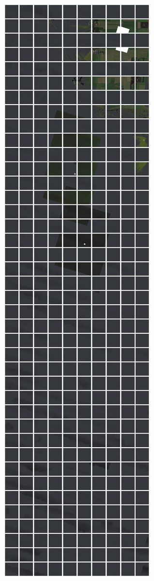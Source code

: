 <html>
<div>
<img src="https://github.com/HakkaTjakka/NL_TILE_MAP/blob/main/18/628/-1062/r.6280.-10620.png" height="44" width="44">
<img src="https://github.com/HakkaTjakka/NL_TILE_MAP/blob/main/18/628/-1062/r.6281.-10620.png" height="44" width="44">
<img src="https://github.com/HakkaTjakka/NL_TILE_MAP/blob/main/18/628/-1062/r.6282.-10620.png" height="44" width="44">
<img src="https://github.com/HakkaTjakka/NL_TILE_MAP/blob/main/18/628/-1062/r.6283.-10620.png" height="44" width="44">
<img src="https://github.com/HakkaTjakka/NL_TILE_MAP/blob/main/18/628/-1062/r.6284.-10620.png" height="44" width="44">
<img src="https://github.com/HakkaTjakka/NL_TILE_MAP/blob/main/18/628/-1062/r.6285.-10620.png" height="44" width="44">
<img src="https://github.com/HakkaTjakka/NL_TILE_MAP/blob/main/18/628/-1062/r.6286.-10620.png" height="44" width="44">
<img src="https://github.com/HakkaTjakka/NL_TILE_MAP/blob/main/18/628/-1062/r.6287.-10620.png" height="44" width="44">
<img src="https://github.com/HakkaTjakka/NL_TILE_MAP/blob/main/18/628/-1062/r.6288.-10620.png" height="44" width="44">
<img src="https://github.com/HakkaTjakka/NL_TILE_MAP/blob/main/18/628/-1062/r.6289.-10620.png" height="44" width="44">
<img src="https://github.com/HakkaTjakka/NL_TILE_MAP/blob/main/18/629/-1062/r.6290.-10620.png" height="44" width="44">
<img src="https://github.com/HakkaTjakka/NL_TILE_MAP/blob/main/18/629/-1062/r.6291.-10620.png" height="44" width="44">
<img src="https://github.com/HakkaTjakka/NL_TILE_MAP/blob/main/18/629/-1062/r.6292.-10620.png" height="44" width="44">
<img src="https://github.com/HakkaTjakka/NL_TILE_MAP/blob/main/18/629/-1062/r.6293.-10620.png" height="44" width="44">
<img src="https://github.com/HakkaTjakka/NL_TILE_MAP/blob/main/18/629/-1062/r.6294.-10620.png" height="44" width="44">
<img src="https://github.com/HakkaTjakka/NL_TILE_MAP/blob/main/18/629/-1062/r.6295.-10620.png" height="44" width="44">
<img src="https://github.com/HakkaTjakka/NL_TILE_MAP/blob/main/18/629/-1062/r.6296.-10620.png" height="44" width="44">
<img src="https://github.com/HakkaTjakka/NL_TILE_MAP/blob/main/18/629/-1062/r.6297.-10620.png" height="44" width="44">
<img src="https://github.com/HakkaTjakka/NL_TILE_MAP/blob/main/18/629/-1062/r.6298.-10620.png" height="44" width="44">
<img src="https://github.com/HakkaTjakka/NL_TILE_MAP/blob/main/18/629/-1062/r.6299.-10620.png" height="44" width="44">
<br>
<img src="https://github.com/HakkaTjakka/NL_TILE_MAP/blob/main/18/628/-1062/r.6280.-10619.png" height="44" width="44">
<img src="https://github.com/HakkaTjakka/NL_TILE_MAP/blob/main/18/628/-1062/r.6281.-10619.png" height="44" width="44">
<img src="https://github.com/HakkaTjakka/NL_TILE_MAP/blob/main/18/628/-1062/r.6282.-10619.png" height="44" width="44">
<img src="https://github.com/HakkaTjakka/NL_TILE_MAP/blob/main/18/628/-1062/r.6283.-10619.png" height="44" width="44">
<img src="https://github.com/HakkaTjakka/NL_TILE_MAP/blob/main/18/628/-1062/r.6284.-10619.png" height="44" width="44">
<img src="https://github.com/HakkaTjakka/NL_TILE_MAP/blob/main/18/628/-1062/r.6285.-10619.png" height="44" width="44">
<img src="https://github.com/HakkaTjakka/NL_TILE_MAP/blob/main/18/628/-1062/r.6286.-10619.png" height="44" width="44">
<img src="https://github.com/HakkaTjakka/NL_TILE_MAP/blob/main/18/628/-1062/r.6287.-10619.png" height="44" width="44">
<img src="https://github.com/HakkaTjakka/NL_TILE_MAP/blob/main/18/628/-1062/r.6288.-10619.png" height="44" width="44">
<img src="https://github.com/HakkaTjakka/NL_TILE_MAP/blob/main/18/628/-1062/r.6289.-10619.png" height="44" width="44">
<img src="https://github.com/HakkaTjakka/NL_TILE_MAP/blob/main/18/629/-1062/r.6290.-10619.png" height="44" width="44">
<img src="https://github.com/HakkaTjakka/NL_TILE_MAP/blob/main/18/629/-1062/r.6291.-10619.png" height="44" width="44">
<img src="https://github.com/HakkaTjakka/NL_TILE_MAP/blob/main/18/629/-1062/r.6292.-10619.png" height="44" width="44">
<img src="https://github.com/HakkaTjakka/NL_TILE_MAP/blob/main/18/629/-1062/r.6293.-10619.png" height="44" width="44">
<img src="https://github.com/HakkaTjakka/NL_TILE_MAP/blob/main/18/629/-1062/r.6294.-10619.png" height="44" width="44">
<img src="https://github.com/HakkaTjakka/NL_TILE_MAP/blob/main/18/629/-1062/r.6295.-10619.png" height="44" width="44">
<img src="https://github.com/HakkaTjakka/NL_TILE_MAP/blob/main/18/629/-1062/r.6296.-10619.png" height="44" width="44">
<img src="https://github.com/HakkaTjakka/NL_TILE_MAP/blob/main/18/629/-1062/r.6297.-10619.png" height="44" width="44">
<img src="https://github.com/HakkaTjakka/NL_TILE_MAP/blob/main/18/629/-1062/r.6298.-10619.png" height="44" width="44">
<img src="https://github.com/HakkaTjakka/NL_TILE_MAP/blob/main/18/629/-1062/r.6299.-10619.png" height="44" width="44">
<br>
<img src="https://github.com/HakkaTjakka/NL_TILE_MAP/blob/main/18/628/-1062/r.6280.-10618.png" height="44" width="44">
<img src="https://github.com/HakkaTjakka/NL_TILE_MAP/blob/main/18/628/-1062/r.6281.-10618.png" height="44" width="44">
<img src="https://github.com/HakkaTjakka/NL_TILE_MAP/blob/main/18/628/-1062/r.6282.-10618.png" height="44" width="44">
<img src="https://github.com/HakkaTjakka/NL_TILE_MAP/blob/main/18/628/-1062/r.6283.-10618.png" height="44" width="44">
<img src="https://github.com/HakkaTjakka/NL_TILE_MAP/blob/main/18/628/-1062/r.6284.-10618.png" height="44" width="44">
<img src="https://github.com/HakkaTjakka/NL_TILE_MAP/blob/main/18/628/-1062/r.6285.-10618.png" height="44" width="44">
<img src="https://github.com/HakkaTjakka/NL_TILE_MAP/blob/main/18/628/-1062/r.6286.-10618.png" height="44" width="44">
<img src="https://github.com/HakkaTjakka/NL_TILE_MAP/blob/main/18/628/-1062/r.6287.-10618.png" height="44" width="44">
<img src="https://github.com/HakkaTjakka/NL_TILE_MAP/blob/main/18/628/-1062/r.6288.-10618.png" height="44" width="44">
<img src="https://github.com/HakkaTjakka/NL_TILE_MAP/blob/main/18/628/-1062/r.6289.-10618.png" height="44" width="44">
<img src="https://github.com/HakkaTjakka/NL_TILE_MAP/blob/main/18/629/-1062/r.6290.-10618.png" height="44" width="44">
<img src="https://github.com/HakkaTjakka/NL_TILE_MAP/blob/main/18/629/-1062/r.6291.-10618.png" height="44" width="44">
<img src="https://github.com/HakkaTjakka/NL_TILE_MAP/blob/main/18/629/-1062/r.6292.-10618.png" height="44" width="44">
<img src="https://github.com/HakkaTjakka/NL_TILE_MAP/blob/main/18/629/-1062/r.6293.-10618.png" height="44" width="44">
<img src="https://github.com/HakkaTjakka/NL_TILE_MAP/blob/main/18/629/-1062/r.6294.-10618.png" height="44" width="44">
<img src="https://github.com/HakkaTjakka/NL_TILE_MAP/blob/main/18/629/-1062/r.6295.-10618.png" height="44" width="44">
<img src="https://github.com/HakkaTjakka/NL_TILE_MAP/blob/main/18/629/-1062/r.6296.-10618.png" height="44" width="44">
<img src="https://github.com/HakkaTjakka/NL_TILE_MAP/blob/main/18/629/-1062/r.6297.-10618.png" height="44" width="44">
<img src="https://github.com/HakkaTjakka/NL_TILE_MAP/blob/main/18/629/-1062/r.6298.-10618.png" height="44" width="44">
<img src="https://github.com/HakkaTjakka/NL_TILE_MAP/blob/main/18/629/-1062/r.6299.-10618.png" height="44" width="44">
<br>
<img src="https://github.com/HakkaTjakka/NL_TILE_MAP/blob/main/18/628/-1062/r.6280.-10617.png" height="44" width="44">
<img src="https://github.com/HakkaTjakka/NL_TILE_MAP/blob/main/18/628/-1062/r.6281.-10617.png" height="44" width="44">
<img src="https://github.com/HakkaTjakka/NL_TILE_MAP/blob/main/18/628/-1062/r.6282.-10617.png" height="44" width="44">
<img src="https://github.com/HakkaTjakka/NL_TILE_MAP/blob/main/18/628/-1062/r.6283.-10617.png" height="44" width="44">
<img src="https://github.com/HakkaTjakka/NL_TILE_MAP/blob/main/18/628/-1062/r.6284.-10617.png" height="44" width="44">
<img src="https://github.com/HakkaTjakka/NL_TILE_MAP/blob/main/18/628/-1062/r.6285.-10617.png" height="44" width="44">
<img src="https://github.com/HakkaTjakka/NL_TILE_MAP/blob/main/18/628/-1062/r.6286.-10617.png" height="44" width="44">
<img src="https://github.com/HakkaTjakka/NL_TILE_MAP/blob/main/18/628/-1062/r.6287.-10617.png" height="44" width="44">
<img src="https://github.com/HakkaTjakka/NL_TILE_MAP/blob/main/18/628/-1062/r.6288.-10617.png" height="44" width="44">
<img src="https://github.com/HakkaTjakka/NL_TILE_MAP/blob/main/18/628/-1062/r.6289.-10617.png" height="44" width="44">
<img src="https://github.com/HakkaTjakka/NL_TILE_MAP/blob/main/18/629/-1062/r.6290.-10617.png" height="44" width="44">
<img src="https://github.com/HakkaTjakka/NL_TILE_MAP/blob/main/18/629/-1062/r.6291.-10617.png" height="44" width="44">
<img src="https://github.com/HakkaTjakka/NL_TILE_MAP/blob/main/18/629/-1062/r.6292.-10617.png" height="44" width="44">
<img src="https://github.com/HakkaTjakka/NL_TILE_MAP/blob/main/18/629/-1062/r.6293.-10617.png" height="44" width="44">
<img src="https://github.com/HakkaTjakka/NL_TILE_MAP/blob/main/18/629/-1062/r.6294.-10617.png" height="44" width="44">
<img src="https://github.com/HakkaTjakka/NL_TILE_MAP/blob/main/18/629/-1062/r.6295.-10617.png" height="44" width="44">
<img src="https://github.com/HakkaTjakka/NL_TILE_MAP/blob/main/18/629/-1062/r.6296.-10617.png" height="44" width="44">
<img src="https://github.com/HakkaTjakka/NL_TILE_MAP/blob/main/18/629/-1062/r.6297.-10617.png" height="44" width="44">
<img src="https://github.com/HakkaTjakka/NL_TILE_MAP/blob/main/18/629/-1062/r.6298.-10617.png" height="44" width="44">
<img src="https://github.com/HakkaTjakka/NL_TILE_MAP/blob/main/18/629/-1062/r.6299.-10617.png" height="44" width="44">
<br>
<img src="https://github.com/HakkaTjakka/NL_TILE_MAP/blob/main/18/628/-1062/r.6280.-10616.png" height="44" width="44">
<img src="https://github.com/HakkaTjakka/NL_TILE_MAP/blob/main/18/628/-1062/r.6281.-10616.png" height="44" width="44">
<img src="https://github.com/HakkaTjakka/NL_TILE_MAP/blob/main/18/628/-1062/r.6282.-10616.png" height="44" width="44">
<img src="https://github.com/HakkaTjakka/NL_TILE_MAP/blob/main/18/628/-1062/r.6283.-10616.png" height="44" width="44">
<img src="https://github.com/HakkaTjakka/NL_TILE_MAP/blob/main/18/628/-1062/r.6284.-10616.png" height="44" width="44">
<img src="https://github.com/HakkaTjakka/NL_TILE_MAP/blob/main/18/628/-1062/r.6285.-10616.png" height="44" width="44">
<img src="https://github.com/HakkaTjakka/NL_TILE_MAP/blob/main/18/628/-1062/r.6286.-10616.png" height="44" width="44">
<img src="https://github.com/HakkaTjakka/NL_TILE_MAP/blob/main/18/628/-1062/r.6287.-10616.png" height="44" width="44">
<img src="https://github.com/HakkaTjakka/NL_TILE_MAP/blob/main/18/628/-1062/r.6288.-10616.png" height="44" width="44">
<img src="https://github.com/HakkaTjakka/NL_TILE_MAP/blob/main/18/628/-1062/r.6289.-10616.png" height="44" width="44">
<img src="https://github.com/HakkaTjakka/NL_TILE_MAP/blob/main/18/629/-1062/r.6290.-10616.png" height="44" width="44">
<img src="https://github.com/HakkaTjakka/NL_TILE_MAP/blob/main/18/629/-1062/r.6291.-10616.png" height="44" width="44">
<img src="https://github.com/HakkaTjakka/NL_TILE_MAP/blob/main/18/629/-1062/r.6292.-10616.png" height="44" width="44">
<img src="https://github.com/HakkaTjakka/NL_TILE_MAP/blob/main/18/629/-1062/r.6293.-10616.png" height="44" width="44">
<img src="https://github.com/HakkaTjakka/NL_TILE_MAP/blob/main/18/629/-1062/r.6294.-10616.png" height="44" width="44">
<img src="https://github.com/HakkaTjakka/NL_TILE_MAP/blob/main/18/629/-1062/r.6295.-10616.png" height="44" width="44">
<img src="https://github.com/HakkaTjakka/NL_TILE_MAP/blob/main/18/629/-1062/r.6296.-10616.png" height="44" width="44">
<img src="https://github.com/HakkaTjakka/NL_TILE_MAP/blob/main/18/629/-1062/r.6297.-10616.png" height="44" width="44">
<img src="https://github.com/HakkaTjakka/NL_TILE_MAP/blob/main/18/629/-1062/r.6298.-10616.png" height="44" width="44">
<img src="https://github.com/HakkaTjakka/NL_TILE_MAP/blob/main/18/629/-1062/r.6299.-10616.png" height="44" width="44">
<br>
<img src="https://github.com/HakkaTjakka/NL_TILE_MAP/blob/main/18/628/-1062/r.6280.-10615.png" height="44" width="44">
<img src="https://github.com/HakkaTjakka/NL_TILE_MAP/blob/main/18/628/-1062/r.6281.-10615.png" height="44" width="44">
<img src="https://github.com/HakkaTjakka/NL_TILE_MAP/blob/main/18/628/-1062/r.6282.-10615.png" height="44" width="44">
<img src="https://github.com/HakkaTjakka/NL_TILE_MAP/blob/main/18/628/-1062/r.6283.-10615.png" height="44" width="44">
<img src="https://github.com/HakkaTjakka/NL_TILE_MAP/blob/main/18/628/-1062/r.6284.-10615.png" height="44" width="44">
<img src="https://github.com/HakkaTjakka/NL_TILE_MAP/blob/main/18/628/-1062/r.6285.-10615.png" height="44" width="44">
<img src="https://github.com/HakkaTjakka/NL_TILE_MAP/blob/main/18/628/-1062/r.6286.-10615.png" height="44" width="44">
<img src="https://github.com/HakkaTjakka/NL_TILE_MAP/blob/main/18/628/-1062/r.6287.-10615.png" height="44" width="44">
<img src="https://github.com/HakkaTjakka/NL_TILE_MAP/blob/main/18/628/-1062/r.6288.-10615.png" height="44" width="44">
<img src="https://github.com/HakkaTjakka/NL_TILE_MAP/blob/main/18/628/-1062/r.6289.-10615.png" height="44" width="44">
<img src="https://github.com/HakkaTjakka/NL_TILE_MAP/blob/main/18/629/-1062/r.6290.-10615.png" height="44" width="44">
<img src="https://github.com/HakkaTjakka/NL_TILE_MAP/blob/main/18/629/-1062/r.6291.-10615.png" height="44" width="44">
<img src="https://github.com/HakkaTjakka/NL_TILE_MAP/blob/main/18/629/-1062/r.6292.-10615.png" height="44" width="44">
<img src="https://github.com/HakkaTjakka/NL_TILE_MAP/blob/main/18/629/-1062/r.6293.-10615.png" height="44" width="44">
<img src="https://github.com/HakkaTjakka/NL_TILE_MAP/blob/main/18/629/-1062/r.6294.-10615.png" height="44" width="44">
<img src="https://github.com/HakkaTjakka/NL_TILE_MAP/blob/main/18/629/-1062/r.6295.-10615.png" height="44" width="44">
<img src="https://github.com/HakkaTjakka/NL_TILE_MAP/blob/main/18/629/-1062/r.6296.-10615.png" height="44" width="44">
<img src="https://github.com/HakkaTjakka/NL_TILE_MAP/blob/main/18/629/-1062/r.6297.-10615.png" height="44" width="44">
<img src="https://github.com/HakkaTjakka/NL_TILE_MAP/blob/main/18/629/-1062/r.6298.-10615.png" height="44" width="44">
<img src="https://github.com/HakkaTjakka/NL_TILE_MAP/blob/main/18/629/-1062/r.6299.-10615.png" height="44" width="44">
<br>
<img src="https://github.com/HakkaTjakka/NL_TILE_MAP/blob/main/18/628/-1062/r.6280.-10614.png" height="44" width="44">
<img src="https://github.com/HakkaTjakka/NL_TILE_MAP/blob/main/18/628/-1062/r.6281.-10614.png" height="44" width="44">
<img src="https://github.com/HakkaTjakka/NL_TILE_MAP/blob/main/18/628/-1062/r.6282.-10614.png" height="44" width="44">
<img src="https://github.com/HakkaTjakka/NL_TILE_MAP/blob/main/18/628/-1062/r.6283.-10614.png" height="44" width="44">
<img src="https://github.com/HakkaTjakka/NL_TILE_MAP/blob/main/18/628/-1062/r.6284.-10614.png" height="44" width="44">
<img src="https://github.com/HakkaTjakka/NL_TILE_MAP/blob/main/18/628/-1062/r.6285.-10614.png" height="44" width="44">
<img src="https://github.com/HakkaTjakka/NL_TILE_MAP/blob/main/18/628/-1062/r.6286.-10614.png" height="44" width="44">
<img src="https://github.com/HakkaTjakka/NL_TILE_MAP/blob/main/18/628/-1062/r.6287.-10614.png" height="44" width="44">
<img src="https://github.com/HakkaTjakka/NL_TILE_MAP/blob/main/18/628/-1062/r.6288.-10614.png" height="44" width="44">
<img src="https://github.com/HakkaTjakka/NL_TILE_MAP/blob/main/18/628/-1062/r.6289.-10614.png" height="44" width="44">
<img src="https://github.com/HakkaTjakka/NL_TILE_MAP/blob/main/18/629/-1062/r.6290.-10614.png" height="44" width="44">
<img src="https://github.com/HakkaTjakka/NL_TILE_MAP/blob/main/18/629/-1062/r.6291.-10614.png" height="44" width="44">
<img src="https://github.com/HakkaTjakka/NL_TILE_MAP/blob/main/18/629/-1062/r.6292.-10614.png" height="44" width="44">
<img src="https://github.com/HakkaTjakka/NL_TILE_MAP/blob/main/18/629/-1062/r.6293.-10614.png" height="44" width="44">
<img src="https://github.com/HakkaTjakka/NL_TILE_MAP/blob/main/18/629/-1062/r.6294.-10614.png" height="44" width="44">
<img src="https://github.com/HakkaTjakka/NL_TILE_MAP/blob/main/18/629/-1062/r.6295.-10614.png" height="44" width="44">
<img src="https://github.com/HakkaTjakka/NL_TILE_MAP/blob/main/18/629/-1062/r.6296.-10614.png" height="44" width="44">
<img src="https://github.com/HakkaTjakka/NL_TILE_MAP/blob/main/18/629/-1062/r.6297.-10614.png" height="44" width="44">
<img src="https://github.com/HakkaTjakka/NL_TILE_MAP/blob/main/18/629/-1062/r.6298.-10614.png" height="44" width="44">
<img src="https://github.com/HakkaTjakka/NL_TILE_MAP/blob/main/18/629/-1062/r.6299.-10614.png" height="44" width="44">
<br>
<img src="https://github.com/HakkaTjakka/NL_TILE_MAP/blob/main/18/628/-1062/r.6280.-10613.png" height="44" width="44">
<img src="https://github.com/HakkaTjakka/NL_TILE_MAP/blob/main/18/628/-1062/r.6281.-10613.png" height="44" width="44">
<img src="https://github.com/HakkaTjakka/NL_TILE_MAP/blob/main/18/628/-1062/r.6282.-10613.png" height="44" width="44">
<img src="https://github.com/HakkaTjakka/NL_TILE_MAP/blob/main/18/628/-1062/r.6283.-10613.png" height="44" width="44">
<img src="https://github.com/HakkaTjakka/NL_TILE_MAP/blob/main/18/628/-1062/r.6284.-10613.png" height="44" width="44">
<img src="https://github.com/HakkaTjakka/NL_TILE_MAP/blob/main/18/628/-1062/r.6285.-10613.png" height="44" width="44">
<img src="https://github.com/HakkaTjakka/NL_TILE_MAP/blob/main/18/628/-1062/r.6286.-10613.png" height="44" width="44">
<img src="https://github.com/HakkaTjakka/NL_TILE_MAP/blob/main/18/628/-1062/r.6287.-10613.png" height="44" width="44">
<img src="https://github.com/HakkaTjakka/NL_TILE_MAP/blob/main/18/628/-1062/r.6288.-10613.png" height="44" width="44">
<img src="https://github.com/HakkaTjakka/NL_TILE_MAP/blob/main/18/628/-1062/r.6289.-10613.png" height="44" width="44">
<img src="https://github.com/HakkaTjakka/NL_TILE_MAP/blob/main/18/629/-1062/r.6290.-10613.png" height="44" width="44">
<img src="https://github.com/HakkaTjakka/NL_TILE_MAP/blob/main/18/629/-1062/r.6291.-10613.png" height="44" width="44">
<img src="https://github.com/HakkaTjakka/NL_TILE_MAP/blob/main/18/629/-1062/r.6292.-10613.png" height="44" width="44">
<img src="https://github.com/HakkaTjakka/NL_TILE_MAP/blob/main/18/629/-1062/r.6293.-10613.png" height="44" width="44">
<img src="https://github.com/HakkaTjakka/NL_TILE_MAP/blob/main/18/629/-1062/r.6294.-10613.png" height="44" width="44">
<img src="https://github.com/HakkaTjakka/NL_TILE_MAP/blob/main/18/629/-1062/r.6295.-10613.png" height="44" width="44">
<img src="https://github.com/HakkaTjakka/NL_TILE_MAP/blob/main/18/629/-1062/r.6296.-10613.png" height="44" width="44">
<img src="https://github.com/HakkaTjakka/NL_TILE_MAP/blob/main/18/629/-1062/r.6297.-10613.png" height="44" width="44">
<img src="https://github.com/HakkaTjakka/NL_TILE_MAP/blob/main/18/629/-1062/r.6298.-10613.png" height="44" width="44">
<img src="https://github.com/HakkaTjakka/NL_TILE_MAP/blob/main/18/629/-1062/r.6299.-10613.png" height="44" width="44">
<br>
<img src="https://github.com/HakkaTjakka/NL_TILE_MAP/blob/main/18/628/-1062/r.6280.-10612.png" height="44" width="44">
<img src="https://github.com/HakkaTjakka/NL_TILE_MAP/blob/main/18/628/-1062/r.6281.-10612.png" height="44" width="44">
<img src="https://github.com/HakkaTjakka/NL_TILE_MAP/blob/main/18/628/-1062/r.6282.-10612.png" height="44" width="44">
<img src="https://github.com/HakkaTjakka/NL_TILE_MAP/blob/main/18/628/-1062/r.6283.-10612.png" height="44" width="44">
<img src="https://github.com/HakkaTjakka/NL_TILE_MAP/blob/main/18/628/-1062/r.6284.-10612.png" height="44" width="44">
<img src="https://github.com/HakkaTjakka/NL_TILE_MAP/blob/main/18/628/-1062/r.6285.-10612.png" height="44" width="44">
<img src="https://github.com/HakkaTjakka/NL_TILE_MAP/blob/main/18/628/-1062/r.6286.-10612.png" height="44" width="44">
<img src="https://github.com/HakkaTjakka/NL_TILE_MAP/blob/main/18/628/-1062/r.6287.-10612.png" height="44" width="44">
<img src="https://github.com/HakkaTjakka/NL_TILE_MAP/blob/main/18/628/-1062/r.6288.-10612.png" height="44" width="44">
<img src="https://github.com/HakkaTjakka/NL_TILE_MAP/blob/main/18/628/-1062/r.6289.-10612.png" height="44" width="44">
<img src="https://github.com/HakkaTjakka/NL_TILE_MAP/blob/main/18/629/-1062/r.6290.-10612.png" height="44" width="44">
<img src="https://github.com/HakkaTjakka/NL_TILE_MAP/blob/main/18/629/-1062/r.6291.-10612.png" height="44" width="44">
<img src="https://github.com/HakkaTjakka/NL_TILE_MAP/blob/main/18/629/-1062/r.6292.-10612.png" height="44" width="44">
<img src="https://github.com/HakkaTjakka/NL_TILE_MAP/blob/main/18/629/-1062/r.6293.-10612.png" height="44" width="44">
<img src="https://github.com/HakkaTjakka/NL_TILE_MAP/blob/main/18/629/-1062/r.6294.-10612.png" height="44" width="44">
<img src="https://github.com/HakkaTjakka/NL_TILE_MAP/blob/main/18/629/-1062/r.6295.-10612.png" height="44" width="44">
<img src="https://github.com/HakkaTjakka/NL_TILE_MAP/blob/main/18/629/-1062/r.6296.-10612.png" height="44" width="44">
<img src="https://github.com/HakkaTjakka/NL_TILE_MAP/blob/main/18/629/-1062/r.6297.-10612.png" height="44" width="44">
<img src="https://github.com/HakkaTjakka/NL_TILE_MAP/blob/main/18/629/-1062/r.6298.-10612.png" height="44" width="44">
<img src="https://github.com/HakkaTjakka/NL_TILE_MAP/blob/main/18/629/-1062/r.6299.-10612.png" height="44" width="44">
<br>
<img src="https://github.com/HakkaTjakka/NL_TILE_MAP/blob/main/18/628/-1062/r.6280.-10611.png" height="44" width="44">
<img src="https://github.com/HakkaTjakka/NL_TILE_MAP/blob/main/18/628/-1062/r.6281.-10611.png" height="44" width="44">
<img src="https://github.com/HakkaTjakka/NL_TILE_MAP/blob/main/18/628/-1062/r.6282.-10611.png" height="44" width="44">
<img src="https://github.com/HakkaTjakka/NL_TILE_MAP/blob/main/18/628/-1062/r.6283.-10611.png" height="44" width="44">
<img src="https://github.com/HakkaTjakka/NL_TILE_MAP/blob/main/18/628/-1062/r.6284.-10611.png" height="44" width="44">
<img src="https://github.com/HakkaTjakka/NL_TILE_MAP/blob/main/18/628/-1062/r.6285.-10611.png" height="44" width="44">
<img src="https://github.com/HakkaTjakka/NL_TILE_MAP/blob/main/18/628/-1062/r.6286.-10611.png" height="44" width="44">
<img src="https://github.com/HakkaTjakka/NL_TILE_MAP/blob/main/18/628/-1062/r.6287.-10611.png" height="44" width="44">
<img src="https://github.com/HakkaTjakka/NL_TILE_MAP/blob/main/18/628/-1062/r.6288.-10611.png" height="44" width="44">
<img src="https://github.com/HakkaTjakka/NL_TILE_MAP/blob/main/18/628/-1062/r.6289.-10611.png" height="44" width="44">
<img src="https://github.com/HakkaTjakka/NL_TILE_MAP/blob/main/18/629/-1062/r.6290.-10611.png" height="44" width="44">
<img src="https://github.com/HakkaTjakka/NL_TILE_MAP/blob/main/18/629/-1062/r.6291.-10611.png" height="44" width="44">
<img src="https://github.com/HakkaTjakka/NL_TILE_MAP/blob/main/18/629/-1062/r.6292.-10611.png" height="44" width="44">
<img src="https://github.com/HakkaTjakka/NL_TILE_MAP/blob/main/18/629/-1062/r.6293.-10611.png" height="44" width="44">
<img src="https://github.com/HakkaTjakka/NL_TILE_MAP/blob/main/18/629/-1062/r.6294.-10611.png" height="44" width="44">
<img src="https://github.com/HakkaTjakka/NL_TILE_MAP/blob/main/18/629/-1062/r.6295.-10611.png" height="44" width="44">
<img src="https://github.com/HakkaTjakka/NL_TILE_MAP/blob/main/18/629/-1062/r.6296.-10611.png" height="44" width="44">
<img src="https://github.com/HakkaTjakka/NL_TILE_MAP/blob/main/18/629/-1062/r.6297.-10611.png" height="44" width="44">
<img src="https://github.com/HakkaTjakka/NL_TILE_MAP/blob/main/18/629/-1062/r.6298.-10611.png" height="44" width="44">
<img src="https://github.com/HakkaTjakka/NL_TILE_MAP/blob/main/18/629/-1062/r.6299.-10611.png" height="44" width="44">
<br>
<img src="https://github.com/HakkaTjakka/NL_TILE_MAP/blob/main/18/628/-1061/r.6280.-10610.png" height="44" width="44">
<img src="https://github.com/HakkaTjakka/NL_TILE_MAP/blob/main/18/628/-1061/r.6281.-10610.png" height="44" width="44">
<img src="https://github.com/HakkaTjakka/NL_TILE_MAP/blob/main/18/628/-1061/r.6282.-10610.png" height="44" width="44">
<img src="https://github.com/HakkaTjakka/NL_TILE_MAP/blob/main/18/628/-1061/r.6283.-10610.png" height="44" width="44">
<img src="https://github.com/HakkaTjakka/NL_TILE_MAP/blob/main/18/628/-1061/r.6284.-10610.png" height="44" width="44">
<img src="https://github.com/HakkaTjakka/NL_TILE_MAP/blob/main/18/628/-1061/r.6285.-10610.png" height="44" width="44">
<img src="https://github.com/HakkaTjakka/NL_TILE_MAP/blob/main/18/628/-1061/r.6286.-10610.png" height="44" width="44">
<img src="https://github.com/HakkaTjakka/NL_TILE_MAP/blob/main/18/628/-1061/r.6287.-10610.png" height="44" width="44">
<img src="https://github.com/HakkaTjakka/NL_TILE_MAP/blob/main/18/628/-1061/r.6288.-10610.png" height="44" width="44">
<img src="https://github.com/HakkaTjakka/NL_TILE_MAP/blob/main/18/628/-1061/r.6289.-10610.png" height="44" width="44">
<img src="https://github.com/HakkaTjakka/NL_TILE_MAP/blob/main/18/629/-1061/r.6290.-10610.png" height="44" width="44">
<img src="https://github.com/HakkaTjakka/NL_TILE_MAP/blob/main/18/629/-1061/r.6291.-10610.png" height="44" width="44">
<img src="https://github.com/HakkaTjakka/NL_TILE_MAP/blob/main/18/629/-1061/r.6292.-10610.png" height="44" width="44">
<img src="https://github.com/HakkaTjakka/NL_TILE_MAP/blob/main/18/629/-1061/r.6293.-10610.png" height="44" width="44">
<img src="https://github.com/HakkaTjakka/NL_TILE_MAP/blob/main/18/629/-1061/r.6294.-10610.png" height="44" width="44">
<img src="https://github.com/HakkaTjakka/NL_TILE_MAP/blob/main/18/629/-1061/r.6295.-10610.png" height="44" width="44">
<img src="https://github.com/HakkaTjakka/NL_TILE_MAP/blob/main/18/629/-1061/r.6296.-10610.png" height="44" width="44">
<img src="https://github.com/HakkaTjakka/NL_TILE_MAP/blob/main/18/629/-1061/r.6297.-10610.png" height="44" width="44">
<img src="https://github.com/HakkaTjakka/NL_TILE_MAP/blob/main/18/629/-1061/r.6298.-10610.png" height="44" width="44">
<img src="https://github.com/HakkaTjakka/NL_TILE_MAP/blob/main/18/629/-1061/r.6299.-10610.png" height="44" width="44">
<br>
<img src="https://github.com/HakkaTjakka/NL_TILE_MAP/blob/main/18/628/-1061/r.6280.-10609.png" height="44" width="44">
<img src="https://github.com/HakkaTjakka/NL_TILE_MAP/blob/main/18/628/-1061/r.6281.-10609.png" height="44" width="44">
<img src="https://github.com/HakkaTjakka/NL_TILE_MAP/blob/main/18/628/-1061/r.6282.-10609.png" height="44" width="44">
<img src="https://github.com/HakkaTjakka/NL_TILE_MAP/blob/main/18/628/-1061/r.6283.-10609.png" height="44" width="44">
<img src="https://github.com/HakkaTjakka/NL_TILE_MAP/blob/main/18/628/-1061/r.6284.-10609.png" height="44" width="44">
<img src="https://github.com/HakkaTjakka/NL_TILE_MAP/blob/main/18/628/-1061/r.6285.-10609.png" height="44" width="44">
<img src="https://github.com/HakkaTjakka/NL_TILE_MAP/blob/main/18/628/-1061/r.6286.-10609.png" height="44" width="44">
<img src="https://github.com/HakkaTjakka/NL_TILE_MAP/blob/main/18/628/-1061/r.6287.-10609.png" height="44" width="44">
<img src="https://github.com/HakkaTjakka/NL_TILE_MAP/blob/main/18/628/-1061/r.6288.-10609.png" height="44" width="44">
<img src="https://github.com/HakkaTjakka/NL_TILE_MAP/blob/main/18/628/-1061/r.6289.-10609.png" height="44" width="44">
<img src="https://github.com/HakkaTjakka/NL_TILE_MAP/blob/main/18/629/-1061/r.6290.-10609.png" height="44" width="44">
<img src="https://github.com/HakkaTjakka/NL_TILE_MAP/blob/main/18/629/-1061/r.6291.-10609.png" height="44" width="44">
<img src="https://github.com/HakkaTjakka/NL_TILE_MAP/blob/main/18/629/-1061/r.6292.-10609.png" height="44" width="44">
<img src="https://github.com/HakkaTjakka/NL_TILE_MAP/blob/main/18/629/-1061/r.6293.-10609.png" height="44" width="44">
<img src="https://github.com/HakkaTjakka/NL_TILE_MAP/blob/main/18/629/-1061/r.6294.-10609.png" height="44" width="44">
<img src="https://github.com/HakkaTjakka/NL_TILE_MAP/blob/main/18/629/-1061/r.6295.-10609.png" height="44" width="44">
<img src="https://github.com/HakkaTjakka/NL_TILE_MAP/blob/main/18/629/-1061/r.6296.-10609.png" height="44" width="44">
<img src="https://github.com/HakkaTjakka/NL_TILE_MAP/blob/main/18/629/-1061/r.6297.-10609.png" height="44" width="44">
<img src="https://github.com/HakkaTjakka/NL_TILE_MAP/blob/main/18/629/-1061/r.6298.-10609.png" height="44" width="44">
<img src="https://github.com/HakkaTjakka/NL_TILE_MAP/blob/main/18/629/-1061/r.6299.-10609.png" height="44" width="44">
<br>
<img src="https://github.com/HakkaTjakka/NL_TILE_MAP/blob/main/18/628/-1061/r.6280.-10608.png" height="44" width="44">
<img src="https://github.com/HakkaTjakka/NL_TILE_MAP/blob/main/18/628/-1061/r.6281.-10608.png" height="44" width="44">
<img src="https://github.com/HakkaTjakka/NL_TILE_MAP/blob/main/18/628/-1061/r.6282.-10608.png" height="44" width="44">
<img src="https://github.com/HakkaTjakka/NL_TILE_MAP/blob/main/18/628/-1061/r.6283.-10608.png" height="44" width="44">
<img src="https://github.com/HakkaTjakka/NL_TILE_MAP/blob/main/18/628/-1061/r.6284.-10608.png" height="44" width="44">
<img src="https://github.com/HakkaTjakka/NL_TILE_MAP/blob/main/18/628/-1061/r.6285.-10608.png" height="44" width="44">
<img src="https://github.com/HakkaTjakka/NL_TILE_MAP/blob/main/18/628/-1061/r.6286.-10608.png" height="44" width="44">
<img src="https://github.com/HakkaTjakka/NL_TILE_MAP/blob/main/18/628/-1061/r.6287.-10608.png" height="44" width="44">
<img src="https://github.com/HakkaTjakka/NL_TILE_MAP/blob/main/18/628/-1061/r.6288.-10608.png" height="44" width="44">
<img src="https://github.com/HakkaTjakka/NL_TILE_MAP/blob/main/18/628/-1061/r.6289.-10608.png" height="44" width="44">
<img src="https://github.com/HakkaTjakka/NL_TILE_MAP/blob/main/18/629/-1061/r.6290.-10608.png" height="44" width="44">
<img src="https://github.com/HakkaTjakka/NL_TILE_MAP/blob/main/18/629/-1061/r.6291.-10608.png" height="44" width="44">
<img src="https://github.com/HakkaTjakka/NL_TILE_MAP/blob/main/18/629/-1061/r.6292.-10608.png" height="44" width="44">
<img src="https://github.com/HakkaTjakka/NL_TILE_MAP/blob/main/18/629/-1061/r.6293.-10608.png" height="44" width="44">
<img src="https://github.com/HakkaTjakka/NL_TILE_MAP/blob/main/18/629/-1061/r.6294.-10608.png" height="44" width="44">
<img src="https://github.com/HakkaTjakka/NL_TILE_MAP/blob/main/18/629/-1061/r.6295.-10608.png" height="44" width="44">
<img src="https://github.com/HakkaTjakka/NL_TILE_MAP/blob/main/18/629/-1061/r.6296.-10608.png" height="44" width="44">
<img src="https://github.com/HakkaTjakka/NL_TILE_MAP/blob/main/18/629/-1061/r.6297.-10608.png" height="44" width="44">
<img src="https://github.com/HakkaTjakka/NL_TILE_MAP/blob/main/18/629/-1061/r.6298.-10608.png" height="44" width="44">
<img src="https://github.com/HakkaTjakka/NL_TILE_MAP/blob/main/18/629/-1061/r.6299.-10608.png" height="44" width="44">
<br>
<img src="https://github.com/HakkaTjakka/NL_TILE_MAP/blob/main/18/628/-1061/r.6280.-10607.png" height="44" width="44">
<img src="https://github.com/HakkaTjakka/NL_TILE_MAP/blob/main/18/628/-1061/r.6281.-10607.png" height="44" width="44">
<img src="https://github.com/HakkaTjakka/NL_TILE_MAP/blob/main/18/628/-1061/r.6282.-10607.png" height="44" width="44">
<img src="https://github.com/HakkaTjakka/NL_TILE_MAP/blob/main/18/628/-1061/r.6283.-10607.png" height="44" width="44">
<img src="https://github.com/HakkaTjakka/NL_TILE_MAP/blob/main/18/628/-1061/r.6284.-10607.png" height="44" width="44">
<img src="https://github.com/HakkaTjakka/NL_TILE_MAP/blob/main/18/628/-1061/r.6285.-10607.png" height="44" width="44">
<img src="https://github.com/HakkaTjakka/NL_TILE_MAP/blob/main/18/628/-1061/r.6286.-10607.png" height="44" width="44">
<img src="https://github.com/HakkaTjakka/NL_TILE_MAP/blob/main/18/628/-1061/r.6287.-10607.png" height="44" width="44">
<img src="https://github.com/HakkaTjakka/NL_TILE_MAP/blob/main/18/628/-1061/r.6288.-10607.png" height="44" width="44">
<img src="https://github.com/HakkaTjakka/NL_TILE_MAP/blob/main/18/628/-1061/r.6289.-10607.png" height="44" width="44">
<img src="https://github.com/HakkaTjakka/NL_TILE_MAP/blob/main/18/629/-1061/r.6290.-10607.png" height="44" width="44">
<img src="https://github.com/HakkaTjakka/NL_TILE_MAP/blob/main/18/629/-1061/r.6291.-10607.png" height="44" width="44">
<img src="https://github.com/HakkaTjakka/NL_TILE_MAP/blob/main/18/629/-1061/r.6292.-10607.png" height="44" width="44">
<img src="https://github.com/HakkaTjakka/NL_TILE_MAP/blob/main/18/629/-1061/r.6293.-10607.png" height="44" width="44">
<img src="https://github.com/HakkaTjakka/NL_TILE_MAP/blob/main/18/629/-1061/r.6294.-10607.png" height="44" width="44">
<img src="https://github.com/HakkaTjakka/NL_TILE_MAP/blob/main/18/629/-1061/r.6295.-10607.png" height="44" width="44">
<img src="https://github.com/HakkaTjakka/NL_TILE_MAP/blob/main/18/629/-1061/r.6296.-10607.png" height="44" width="44">
<img src="https://github.com/HakkaTjakka/NL_TILE_MAP/blob/main/18/629/-1061/r.6297.-10607.png" height="44" width="44">
<img src="https://github.com/HakkaTjakka/NL_TILE_MAP/blob/main/18/629/-1061/r.6298.-10607.png" height="44" width="44">
<img src="https://github.com/HakkaTjakka/NL_TILE_MAP/blob/main/18/629/-1061/r.6299.-10607.png" height="44" width="44">
<br>
<img src="https://github.com/HakkaTjakka/NL_TILE_MAP/blob/main/18/628/-1061/r.6280.-10606.png" height="44" width="44">
<img src="https://github.com/HakkaTjakka/NL_TILE_MAP/blob/main/18/628/-1061/r.6281.-10606.png" height="44" width="44">
<img src="https://github.com/HakkaTjakka/NL_TILE_MAP/blob/main/18/628/-1061/r.6282.-10606.png" height="44" width="44">
<img src="https://github.com/HakkaTjakka/NL_TILE_MAP/blob/main/18/628/-1061/r.6283.-10606.png" height="44" width="44">
<img src="https://github.com/HakkaTjakka/NL_TILE_MAP/blob/main/18/628/-1061/r.6284.-10606.png" height="44" width="44">
<img src="https://github.com/HakkaTjakka/NL_TILE_MAP/blob/main/18/628/-1061/r.6285.-10606.png" height="44" width="44">
<img src="https://github.com/HakkaTjakka/NL_TILE_MAP/blob/main/18/628/-1061/r.6286.-10606.png" height="44" width="44">
<img src="https://github.com/HakkaTjakka/NL_TILE_MAP/blob/main/18/628/-1061/r.6287.-10606.png" height="44" width="44">
<img src="https://github.com/HakkaTjakka/NL_TILE_MAP/blob/main/18/628/-1061/r.6288.-10606.png" height="44" width="44">
<img src="https://github.com/HakkaTjakka/NL_TILE_MAP/blob/main/18/628/-1061/r.6289.-10606.png" height="44" width="44">
<img src="https://github.com/HakkaTjakka/NL_TILE_MAP/blob/main/18/629/-1061/r.6290.-10606.png" height="44" width="44">
<img src="https://github.com/HakkaTjakka/NL_TILE_MAP/blob/main/18/629/-1061/r.6291.-10606.png" height="44" width="44">
<img src="https://github.com/HakkaTjakka/NL_TILE_MAP/blob/main/18/629/-1061/r.6292.-10606.png" height="44" width="44">
<img src="https://github.com/HakkaTjakka/NL_TILE_MAP/blob/main/18/629/-1061/r.6293.-10606.png" height="44" width="44">
<img src="https://github.com/HakkaTjakka/NL_TILE_MAP/blob/main/18/629/-1061/r.6294.-10606.png" height="44" width="44">
<img src="https://github.com/HakkaTjakka/NL_TILE_MAP/blob/main/18/629/-1061/r.6295.-10606.png" height="44" width="44">
<img src="https://github.com/HakkaTjakka/NL_TILE_MAP/blob/main/18/629/-1061/r.6296.-10606.png" height="44" width="44">
<img src="https://github.com/HakkaTjakka/NL_TILE_MAP/blob/main/18/629/-1061/r.6297.-10606.png" height="44" width="44">
<img src="https://github.com/HakkaTjakka/NL_TILE_MAP/blob/main/18/629/-1061/r.6298.-10606.png" height="44" width="44">
<img src="https://github.com/HakkaTjakka/NL_TILE_MAP/blob/main/18/629/-1061/r.6299.-10606.png" height="44" width="44">
<br>
<img src="https://github.com/HakkaTjakka/NL_TILE_MAP/blob/main/18/628/-1061/r.6280.-10605.png" height="44" width="44">
<img src="https://github.com/HakkaTjakka/NL_TILE_MAP/blob/main/18/628/-1061/r.6281.-10605.png" height="44" width="44">
<img src="https://github.com/HakkaTjakka/NL_TILE_MAP/blob/main/18/628/-1061/r.6282.-10605.png" height="44" width="44">
<img src="https://github.com/HakkaTjakka/NL_TILE_MAP/blob/main/18/628/-1061/r.6283.-10605.png" height="44" width="44">
<img src="https://github.com/HakkaTjakka/NL_TILE_MAP/blob/main/18/628/-1061/r.6284.-10605.png" height="44" width="44">
<img src="https://github.com/HakkaTjakka/NL_TILE_MAP/blob/main/18/628/-1061/r.6285.-10605.png" height="44" width="44">
<img src="https://github.com/HakkaTjakka/NL_TILE_MAP/blob/main/18/628/-1061/r.6286.-10605.png" height="44" width="44">
<img src="https://github.com/HakkaTjakka/NL_TILE_MAP/blob/main/18/628/-1061/r.6287.-10605.png" height="44" width="44">
<img src="https://github.com/HakkaTjakka/NL_TILE_MAP/blob/main/18/628/-1061/r.6288.-10605.png" height="44" width="44">
<img src="https://github.com/HakkaTjakka/NL_TILE_MAP/blob/main/18/628/-1061/r.6289.-10605.png" height="44" width="44">
<img src="https://github.com/HakkaTjakka/NL_TILE_MAP/blob/main/18/629/-1061/r.6290.-10605.png" height="44" width="44">
<img src="https://github.com/HakkaTjakka/NL_TILE_MAP/blob/main/18/629/-1061/r.6291.-10605.png" height="44" width="44">
<img src="https://github.com/HakkaTjakka/NL_TILE_MAP/blob/main/18/629/-1061/r.6292.-10605.png" height="44" width="44">
<img src="https://github.com/HakkaTjakka/NL_TILE_MAP/blob/main/18/629/-1061/r.6293.-10605.png" height="44" width="44">
<img src="https://github.com/HakkaTjakka/NL_TILE_MAP/blob/main/18/629/-1061/r.6294.-10605.png" height="44" width="44">
<img src="https://github.com/HakkaTjakka/NL_TILE_MAP/blob/main/18/629/-1061/r.6295.-10605.png" height="44" width="44">
<img src="https://github.com/HakkaTjakka/NL_TILE_MAP/blob/main/18/629/-1061/r.6296.-10605.png" height="44" width="44">
<img src="https://github.com/HakkaTjakka/NL_TILE_MAP/blob/main/18/629/-1061/r.6297.-10605.png" height="44" width="44">
<img src="https://github.com/HakkaTjakka/NL_TILE_MAP/blob/main/18/629/-1061/r.6298.-10605.png" height="44" width="44">
<img src="https://github.com/HakkaTjakka/NL_TILE_MAP/blob/main/18/629/-1061/r.6299.-10605.png" height="44" width="44">
<br>
<img src="https://github.com/HakkaTjakka/NL_TILE_MAP/blob/main/18/628/-1061/r.6280.-10604.png" height="44" width="44">
<img src="https://github.com/HakkaTjakka/NL_TILE_MAP/blob/main/18/628/-1061/r.6281.-10604.png" height="44" width="44">
<img src="https://github.com/HakkaTjakka/NL_TILE_MAP/blob/main/18/628/-1061/r.6282.-10604.png" height="44" width="44">
<img src="https://github.com/HakkaTjakka/NL_TILE_MAP/blob/main/18/628/-1061/r.6283.-10604.png" height="44" width="44">
<img src="https://github.com/HakkaTjakka/NL_TILE_MAP/blob/main/18/628/-1061/r.6284.-10604.png" height="44" width="44">
<img src="https://github.com/HakkaTjakka/NL_TILE_MAP/blob/main/18/628/-1061/r.6285.-10604.png" height="44" width="44">
<img src="https://github.com/HakkaTjakka/NL_TILE_MAP/blob/main/18/628/-1061/r.6286.-10604.png" height="44" width="44">
<img src="https://github.com/HakkaTjakka/NL_TILE_MAP/blob/main/18/628/-1061/r.6287.-10604.png" height="44" width="44">
<img src="https://github.com/HakkaTjakka/NL_TILE_MAP/blob/main/18/628/-1061/r.6288.-10604.png" height="44" width="44">
<img src="https://github.com/HakkaTjakka/NL_TILE_MAP/blob/main/18/628/-1061/r.6289.-10604.png" height="44" width="44">
<img src="https://github.com/HakkaTjakka/NL_TILE_MAP/blob/main/18/629/-1061/r.6290.-10604.png" height="44" width="44">
<img src="https://github.com/HakkaTjakka/NL_TILE_MAP/blob/main/18/629/-1061/r.6291.-10604.png" height="44" width="44">
<img src="https://github.com/HakkaTjakka/NL_TILE_MAP/blob/main/18/629/-1061/r.6292.-10604.png" height="44" width="44">
<img src="https://github.com/HakkaTjakka/NL_TILE_MAP/blob/main/18/629/-1061/r.6293.-10604.png" height="44" width="44">
<img src="https://github.com/HakkaTjakka/NL_TILE_MAP/blob/main/18/629/-1061/r.6294.-10604.png" height="44" width="44">
<img src="https://github.com/HakkaTjakka/NL_TILE_MAP/blob/main/18/629/-1061/r.6295.-10604.png" height="44" width="44">
<img src="https://github.com/HakkaTjakka/NL_TILE_MAP/blob/main/18/629/-1061/r.6296.-10604.png" height="44" width="44">
<img src="https://github.com/HakkaTjakka/NL_TILE_MAP/blob/main/18/629/-1061/r.6297.-10604.png" height="44" width="44">
<img src="https://github.com/HakkaTjakka/NL_TILE_MAP/blob/main/18/629/-1061/r.6298.-10604.png" height="44" width="44">
<img src="https://github.com/HakkaTjakka/NL_TILE_MAP/blob/main/18/629/-1061/r.6299.-10604.png" height="44" width="44">
<br>
<img src="https://github.com/HakkaTjakka/NL_TILE_MAP/blob/main/18/628/-1061/r.6280.-10603.png" height="44" width="44">
<img src="https://github.com/HakkaTjakka/NL_TILE_MAP/blob/main/18/628/-1061/r.6281.-10603.png" height="44" width="44">
<img src="https://github.com/HakkaTjakka/NL_TILE_MAP/blob/main/18/628/-1061/r.6282.-10603.png" height="44" width="44">
<img src="https://github.com/HakkaTjakka/NL_TILE_MAP/blob/main/18/628/-1061/r.6283.-10603.png" height="44" width="44">
<img src="https://github.com/HakkaTjakka/NL_TILE_MAP/blob/main/18/628/-1061/r.6284.-10603.png" height="44" width="44">
<img src="https://github.com/HakkaTjakka/NL_TILE_MAP/blob/main/18/628/-1061/r.6285.-10603.png" height="44" width="44">
<img src="https://github.com/HakkaTjakka/NL_TILE_MAP/blob/main/18/628/-1061/r.6286.-10603.png" height="44" width="44">
<img src="https://github.com/HakkaTjakka/NL_TILE_MAP/blob/main/18/628/-1061/r.6287.-10603.png" height="44" width="44">
<img src="https://github.com/HakkaTjakka/NL_TILE_MAP/blob/main/18/628/-1061/r.6288.-10603.png" height="44" width="44">
<img src="https://github.com/HakkaTjakka/NL_TILE_MAP/blob/main/18/628/-1061/r.6289.-10603.png" height="44" width="44">
<img src="https://github.com/HakkaTjakka/NL_TILE_MAP/blob/main/18/629/-1061/r.6290.-10603.png" height="44" width="44">
<img src="https://github.com/HakkaTjakka/NL_TILE_MAP/blob/main/18/629/-1061/r.6291.-10603.png" height="44" width="44">
<img src="https://github.com/HakkaTjakka/NL_TILE_MAP/blob/main/18/629/-1061/r.6292.-10603.png" height="44" width="44">
<img src="https://github.com/HakkaTjakka/NL_TILE_MAP/blob/main/18/629/-1061/r.6293.-10603.png" height="44" width="44">
<img src="https://github.com/HakkaTjakka/NL_TILE_MAP/blob/main/18/629/-1061/r.6294.-10603.png" height="44" width="44">
<img src="https://github.com/HakkaTjakka/NL_TILE_MAP/blob/main/18/629/-1061/r.6295.-10603.png" height="44" width="44">
<img src="https://github.com/HakkaTjakka/NL_TILE_MAP/blob/main/18/629/-1061/r.6296.-10603.png" height="44" width="44">
<img src="https://github.com/HakkaTjakka/NL_TILE_MAP/blob/main/18/629/-1061/r.6297.-10603.png" height="44" width="44">
<img src="https://github.com/HakkaTjakka/NL_TILE_MAP/blob/main/18/629/-1061/r.6298.-10603.png" height="44" width="44">
<img src="https://github.com/HakkaTjakka/NL_TILE_MAP/blob/main/18/629/-1061/r.6299.-10603.png" height="44" width="44">
<br>
<img src="https://github.com/HakkaTjakka/NL_TILE_MAP/blob/main/18/628/-1061/r.6280.-10602.png" height="44" width="44">
<img src="https://github.com/HakkaTjakka/NL_TILE_MAP/blob/main/18/628/-1061/r.6281.-10602.png" height="44" width="44">
<img src="https://github.com/HakkaTjakka/NL_TILE_MAP/blob/main/18/628/-1061/r.6282.-10602.png" height="44" width="44">
<img src="https://github.com/HakkaTjakka/NL_TILE_MAP/blob/main/18/628/-1061/r.6283.-10602.png" height="44" width="44">
<img src="https://github.com/HakkaTjakka/NL_TILE_MAP/blob/main/18/628/-1061/r.6284.-10602.png" height="44" width="44">
<img src="https://github.com/HakkaTjakka/NL_TILE_MAP/blob/main/18/628/-1061/r.6285.-10602.png" height="44" width="44">
<img src="https://github.com/HakkaTjakka/NL_TILE_MAP/blob/main/18/628/-1061/r.6286.-10602.png" height="44" width="44">
<img src="https://github.com/HakkaTjakka/NL_TILE_MAP/blob/main/18/628/-1061/r.6287.-10602.png" height="44" width="44">
<img src="https://github.com/HakkaTjakka/NL_TILE_MAP/blob/main/18/628/-1061/r.6288.-10602.png" height="44" width="44">
<img src="https://github.com/HakkaTjakka/NL_TILE_MAP/blob/main/18/628/-1061/r.6289.-10602.png" height="44" width="44">
<img src="https://github.com/HakkaTjakka/NL_TILE_MAP/blob/main/18/629/-1061/r.6290.-10602.png" height="44" width="44">
<img src="https://github.com/HakkaTjakka/NL_TILE_MAP/blob/main/18/629/-1061/r.6291.-10602.png" height="44" width="44">
<img src="https://github.com/HakkaTjakka/NL_TILE_MAP/blob/main/18/629/-1061/r.6292.-10602.png" height="44" width="44">
<img src="https://github.com/HakkaTjakka/NL_TILE_MAP/blob/main/18/629/-1061/r.6293.-10602.png" height="44" width="44">
<img src="https://github.com/HakkaTjakka/NL_TILE_MAP/blob/main/18/629/-1061/r.6294.-10602.png" height="44" width="44">
<img src="https://github.com/HakkaTjakka/NL_TILE_MAP/blob/main/18/629/-1061/r.6295.-10602.png" height="44" width="44">
<img src="https://github.com/HakkaTjakka/NL_TILE_MAP/blob/main/18/629/-1061/r.6296.-10602.png" height="44" width="44">
<img src="https://github.com/HakkaTjakka/NL_TILE_MAP/blob/main/18/629/-1061/r.6297.-10602.png" height="44" width="44">
<img src="https://github.com/HakkaTjakka/NL_TILE_MAP/blob/main/18/629/-1061/r.6298.-10602.png" height="44" width="44">
<img src="https://github.com/HakkaTjakka/NL_TILE_MAP/blob/main/18/629/-1061/r.6299.-10602.png" height="44" width="44">
<br>
<img src="https://github.com/HakkaTjakka/NL_TILE_MAP/blob/main/18/628/-1061/r.6280.-10601.png" height="44" width="44">
<img src="https://github.com/HakkaTjakka/NL_TILE_MAP/blob/main/18/628/-1061/r.6281.-10601.png" height="44" width="44">
<img src="https://github.com/HakkaTjakka/NL_TILE_MAP/blob/main/18/628/-1061/r.6282.-10601.png" height="44" width="44">
<img src="https://github.com/HakkaTjakka/NL_TILE_MAP/blob/main/18/628/-1061/r.6283.-10601.png" height="44" width="44">
<img src="https://github.com/HakkaTjakka/NL_TILE_MAP/blob/main/18/628/-1061/r.6284.-10601.png" height="44" width="44">
<img src="https://github.com/HakkaTjakka/NL_TILE_MAP/blob/main/18/628/-1061/r.6285.-10601.png" height="44" width="44">
<img src="https://github.com/HakkaTjakka/NL_TILE_MAP/blob/main/18/628/-1061/r.6286.-10601.png" height="44" width="44">
<img src="https://github.com/HakkaTjakka/NL_TILE_MAP/blob/main/18/628/-1061/r.6287.-10601.png" height="44" width="44">
<img src="https://github.com/HakkaTjakka/NL_TILE_MAP/blob/main/18/628/-1061/r.6288.-10601.png" height="44" width="44">
<img src="https://github.com/HakkaTjakka/NL_TILE_MAP/blob/main/18/628/-1061/r.6289.-10601.png" height="44" width="44">
<img src="https://github.com/HakkaTjakka/NL_TILE_MAP/blob/main/18/629/-1061/r.6290.-10601.png" height="44" width="44">
<img src="https://github.com/HakkaTjakka/NL_TILE_MAP/blob/main/18/629/-1061/r.6291.-10601.png" height="44" width="44">
<img src="https://github.com/HakkaTjakka/NL_TILE_MAP/blob/main/18/629/-1061/r.6292.-10601.png" height="44" width="44">
<img src="https://github.com/HakkaTjakka/NL_TILE_MAP/blob/main/18/629/-1061/r.6293.-10601.png" height="44" width="44">
<img src="https://github.com/HakkaTjakka/NL_TILE_MAP/blob/main/18/629/-1061/r.6294.-10601.png" height="44" width="44">
<img src="https://github.com/HakkaTjakka/NL_TILE_MAP/blob/main/18/629/-1061/r.6295.-10601.png" height="44" width="44">
<img src="https://github.com/HakkaTjakka/NL_TILE_MAP/blob/main/18/629/-1061/r.6296.-10601.png" height="44" width="44">
<img src="https://github.com/HakkaTjakka/NL_TILE_MAP/blob/main/18/629/-1061/r.6297.-10601.png" height="44" width="44">
<img src="https://github.com/HakkaTjakka/NL_TILE_MAP/blob/main/18/629/-1061/r.6298.-10601.png" height="44" width="44">
<img src="https://github.com/HakkaTjakka/NL_TILE_MAP/blob/main/18/629/-1061/r.6299.-10601.png" height="44" width="44">
<br>
</div>
</html>
